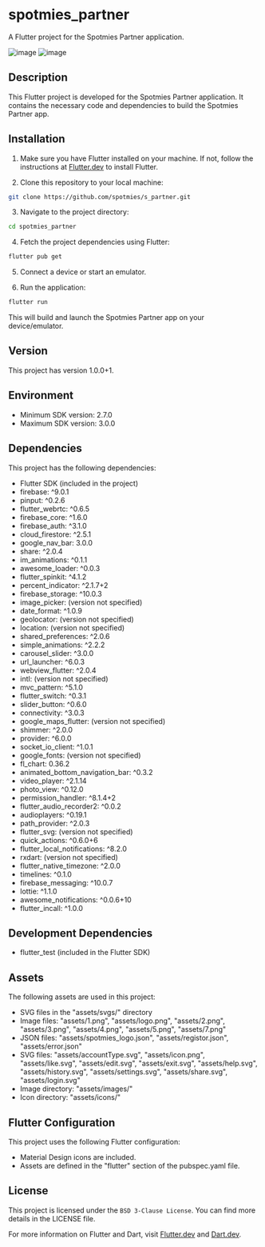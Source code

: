 # spotmies_partner

A Flutter project for the Spotmies Partner application.

![image](https://github.com/spotmies/s_partner/assets/90003260/154498eb-4830-43f0-b81a-282ecf238eaf)
![image](https://github.com/spotmies/s_partner/assets/90003260/8b3a8627-1128-4f7e-9f8e-3be2f1075eaa)


## Description

This Flutter project is developed for the Spotmies Partner application. It contains the necessary code and dependencies to build the Spotmies Partner app.

## Installation

1. Make sure you have Flutter installed on your machine. If not, follow the instructions at [Flutter.dev](https://flutter.dev) to install Flutter.

2. Clone this repository to your local machine:

```bash
git clone https://github.com/spotmies/s_partner.git
```


3. Navigate to the project directory:

```bash
cd spotmies_partner
```

4. Fetch the project dependencies using Flutter:

```bash
flutter pub get
```

5. Connect a device or start an emulator.

6. Run the application:

```bash
flutter run
```

This will build and launch the Spotmies Partner app on your device/emulator.

## Version

This project has version 1.0.0+1.

## Environment

- Minimum SDK version: 2.7.0
- Maximum SDK version: 3.0.0

## Dependencies

This project has the following dependencies:

- Flutter SDK (included in the project)
- firebase: ^9.0.1
- pinput: ^0.2.6
- flutter_webrtc: ^0.6.5
- firebase_core: ^1.6.0
- firebase_auth: ^3.1.0
- cloud_firestore: ^2.5.1
- google_nav_bar: 3.0.0
- share: ^2.0.4
- im_animations: ^0.1.1
- awesome_loader: ^0.0.3
- flutter_spinkit: ^4.1.2
- percent_indicator: ^2.1.7+2
- firebase_storage: ^10.0.3
- image_picker: (version not specified)
- date_format: ^1.0.9
- geolocator: (version not specified)
- location: (version not specified)
- shared_preferences: ^2.0.6
- simple_animations: ^2.2.2
- carousel_slider: ^3.0.0
- url_launcher: ^6.0.3
- webview_flutter: ^2.0.4
- intl: (version not specified)
- mvc_pattern: ^5.1.0
- flutter_switch: ^0.3.1
- slider_button: ^0.6.0
- connectivity: ^3.0.3
- google_maps_flutter: (version not specified)
- shimmer: ^2.0.0
- provider: ^6.0.0
- socket_io_client: ^1.0.1
- google_fonts: (version not specified)
- fl_chart: 0.36.2
- animated_bottom_navigation_bar: ^0.3.2
- video_player: ^2.1.14
- photo_view: ^0.12.0
- permission_handler: ^8.1.4+2
- flutter_audio_recorder2: ^0.0.2
- audioplayers: ^0.19.1
- path_provider: ^2.0.3
- flutter_svg: (version not specified)
- quick_actions: ^0.6.0+6
- flutter_local_notifications: ^8.2.0
- rxdart: (version not specified)
- flutter_native_timezone: ^2.0.0
- timelines: ^0.1.0
- firebase_messaging: ^10.0.7
- lottie: ^1.1.0
- awesome_notifications: ^0.0.6+10
- flutter_incall: ^1.0.0

## Development Dependencies

- flutter_test (included in the Flutter SDK)

## Assets

The following assets are used in this project:

- SVG files in the "assets/svgs/" directory
- Image files: "assets/1.png", "assets/logo.png", "assets/2.png", "assets/3.png", "assets/4.png", "assets/5.png", "assets/7.png"
- JSON files: "assets/spotmies_logo.json", "assets/registor.json", "assets/error.json"
- SVG files: "assets/accountType.svg", "assets/icon.png", "assets/like.svg", "assets/edit.svg", "assets/exit.svg", "assets/help.svg", "assets/history.svg", "assets/settings.svg", "assets/share.svg", "assets/login.svg"
- Image directory: "assets/images/"
- Icon directory: "assets/icons/"

## Flutter Configuration

This project uses the following Flutter configuration:

- Material Design icons are included.
- Assets are defined in the "flutter" section of the pubspec.yaml file.

## License

This project is licensed under the `BSD 3-Clause License`. You can find more details in the LICENSE file.

For more information on Flutter and Dart, visit [Flutter.dev](https://flutter.dev) and [Dart.dev](https://dart.dev).

